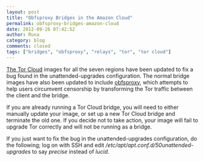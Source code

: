 ```yaml
---
layout: post
title: "Obfsproxy Bridges in the Amazon Cloud"
permalink: obfsproxy-bridges-amazon-cloud
date: 2012-09-26 07:42:52
author: Runa
category: blog
comments: closed
tags: ["bridges", "obfsproxy", "relays", "tor", "tor cloud"]
---
```


[The Tor Cloud](https://cloud.torproject.org/) images for all the seven regions have been updated to fix a bug found in the unattended-upgrades configuration. The normal bridge images have also been updated to include [obfsproxy](https://www.torproject.org/projects/obfsproxy), which attempts to help users circumvent censorship by transforming the Tor traffic between the client and the bridge.

If you are already running a Tor Cloud bridge, you will need to either manually update your image, or set up a new Tor Cloud bridge and terminate the old one. If you decide not to take action, your image will fail to upgrade Tor correctly and will not be running as a bridge.

If you just want to fix the bug in the unattended-upgrades configuration, do the following; log on with SSH and edit */etc/apt/apt.conf.d/50unattended-upgrades* to say *precise* instead of *lucid*.
